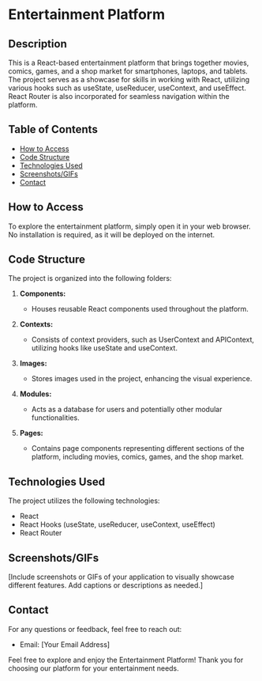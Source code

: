 # Entertainment Platform

## Description

This is a React-based entertainment platform that brings together movies, comics, games, and a shop market for smartphones, laptops, and tablets. The project serves as a showcase for skills in working with React, utilizing various hooks such as useState, useReducer, useContext, and useEffect. React Router is also incorporated for seamless navigation within the platform.

## Table of Contents

- [How to Access](#how-to-access)
- [Code Structure](#code-structure)
- [Technologies Used](#technologies-used)
- [Screenshots/GIFs](#screenshotsgifs)
- [Contact](#contact)

## How to Access

To explore the entertainment platform, simply open it in your web browser. No installation is required, as it will be deployed on the internet.

## Code Structure

The project is organized into the following folders:

1. **Components:**

   - Houses reusable React components used throughout the platform.

2. **Contexts:**

   - Consists of context providers, such as UserContext and APIContext, utilizing hooks like useState and useContext.

3. **Images:**

   - Stores images used in the project, enhancing the visual experience.

4. **Modules:**

   - Acts as a database for users and potentially other modular functionalities.

5. **Pages:**
   - Contains page components representing different sections of the platform, including movies, comics, games, and the shop market.

## Technologies Used

The project utilizes the following technologies:

- React
- React Hooks (useState, useReducer, useContext, useEffect)
- React Router

## Screenshots/GIFs

[Include screenshots or GIFs of your application to visually showcase different features. Add captions or descriptions as needed.]

## Contact

For any questions or feedback, feel free to reach out:

- Email: [Your Email Address]

Feel free to explore and enjoy the Entertainment Platform! Thank you for choosing our platform for your entertainment needs.
